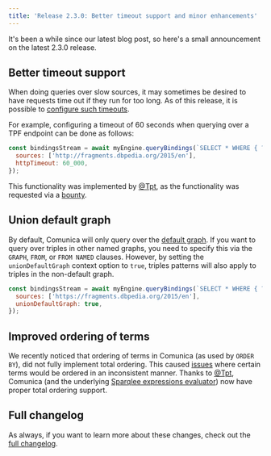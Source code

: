 ```yaml
---
title: 'Release 2.3.0: Better timeout support and minor enhancements'
---
```


It's been a while since our latest blog post,
so here's a small announcement on the latest 2.3.0 release.

<!-- excerpt-end -->

## Better timeout support

When doing queries over slow sources, it may sometimes be desired to have requests time out if they run for too long.
As of this release, it is possible to [configure such timeouts](/docs/query/advanced/context/#16--http-timeout).

For example, configuring a timeout of 60 seconds when querying over a TPF endpoint can be done as follows:
```javascript
const bindingsStream = await myEngine.queryBindings(`SELECT * WHERE { ?s ?p ?o }`, {
  sources: ['http://fragments.dbpedia.org/2015/en'],
  httpTimeout: 60_000,
});
```

This functionality was implemented by [@Tpt](https://github.com/Tpt), as the functionality was requested via a [bounty](https://comunica.dev/association/bounties/).

## Union default graph

By default, Comunica will only query over the [default graph](https://www.w3.org/TR/sparql11-query/#unnamedGraph).
If you want to query over triples in other named graphs, you need to specify this via the `GRAPH`, `FROM`, or `FROM NAMED` clauses.
However, by setting the `unionDefaultGraph` context option to `true`, triples patterns will also apply to triples in the non-default graph.

```javascript
const bindingsStream = await myEngine.queryBindings(`SELECT * WHERE { ?s ?p ?o }`, {
  sources: ['https://fragments.dbpedia.org/2015/en'],
  unionDefaultGraph: true,
});
```

## Improved ordering of terms

We recently noticed that ordering of terms in Comunica (as used by `ORDER BY`), did not fully implement total ordering.
This caused [issues](https://github.com/comunica/comunica/issues/892) where certain terms would be ordered in an inconsistent manner.
Thanks to [@Tpt](https://github.com/Tpt), Comunica (and the underlying [Sparqlee expressions evaluator](https://github.com/comunica/sparqlee)) now have proper total ordering support.

## Full changelog

As always, if you want to learn more about these changes, check out the [full changelog](https://github.com/comunica/comunica/blob/master/CHANGELOG.md#v230---2022-06-29).
